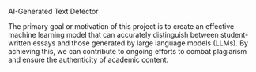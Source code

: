 AI-Generated Text Detector

The primary goal or motivation of this project is to create an effective machine learning model that can accurately distinguish between student-written essays and those generated by large language models (LLMs). By achieving this, we can contribute to ongoing efforts to combat plagiarism and ensure the authenticity of academic content.
